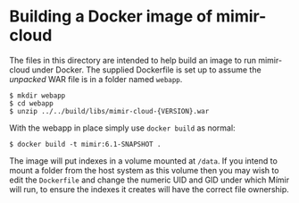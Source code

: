 Building a Docker image of mimir-cloud
======================================

The files in this directory are intended to help build an image to run
mimir-cloud under Docker.  The supplied Dockerfile is set up to assume the
_unpacked_ WAR file is in a folder named `webapp`.

```
$ mkdir webapp
$ cd webapp
$ unzip ../../build/libs/mimir-cloud-{VERSION}.war
```

With the webapp in place simply use `docker build` as normal:

```
$ docker build -t mimir:6.1-SNAPSHOT .
```

The image will put indexes in a volume mounted at `/data`.  If you intend to
mount a folder from the host system as this volume then you may wish to edit
the `Dockerfile` and change the numeric UID and GID under which Mímir will run,
to ensure the indexes it creates will have the correct file ownership.
